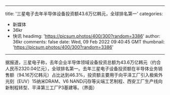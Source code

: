 
---
title: '三星电子去年半导体设备投资额43.6万亿韩元，全球排名第一'
categories: 
 - 新媒体
 - 36kr
 - 快讯
headimg: 'https://picsum.photos/400/300?random=3386'
author: 36kr
comments: false
date: Wed, 09 Feb 2022 09:40:45 GMT
thumbnail: 'https://picsum.photos/400/300?random=3386'
---

<div>   
据报道，三星电子称，去年企业半导体领域设备投资总额为43.6万亿韩元（约合人民币2320.04亿元），全球排名第一。去年三星电子设备投资额在半导体业务销售额（94.16万亿韩元）占比达到46.3%，投资额主要用于向平泽工厂引入极紫外光刻（EUV）15纳米DRAM、V6 NAND闪存等尖端工艺制程、西安工厂生产线向新制程转型、平泽第三工厂P3基建等。（界面）  
</div>
            